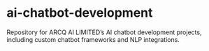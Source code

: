 # ai-chatbot-development
Repository for ARCQ AI LIMITED’s AI chatbot development projects, including custom chatbot frameworks and NLP integrations.
